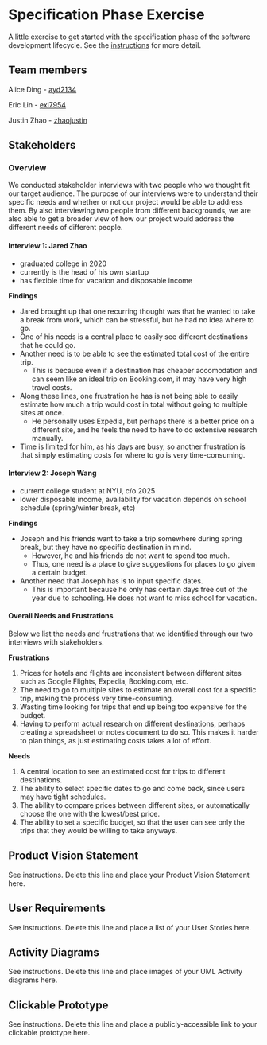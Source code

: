 # Specification Phase Exercise

A little exercise to get started with the specification phase of the software development lifecycle. See the [instructions](instructions.md) for more detail.

## Team members

Alice Ding - [ayd2134](https://github.com/ayd2134)

Eric Lin - [exl7954](https://github.com/exl7954)

Justin Zhao - [zhaojustin](https://github.com/zhaojustin)

## Stakeholders

### Overview

We conducted stakeholder interviews with two people who we thought fit our target audience. The purpose of our interviews were to understand their specific needs and whether or not our project would be able to address them. By also interviewing two people from different backgrounds, we are also able to get a broader view of how our project would address the different needs of different people.

#### Interview 1: Jared Zhao

- graduated college in 2020
- currently is the head of his own startup
- has flexible time for vacation and disposable income

**Findings**

- Jared brought up that one recurring thought was that he wanted to take a break from work, which can be stressful, but he had no idea where to go.
- One of his needs is a central place to easily see different destinations that he could go.
- Another need is to be able to see the estimated total cost of the entire trip.
  - This is because even if a destination has cheaper accomodation and can seem like an ideal trip on Booking.com, it may have very high travel costs.
- Along these lines, one frustration he has is not being able to easily estimate how much a trip would cost in total without going to multiple sites at once.
  - He personally uses Expedia, but perhaps there is a better price on a different site, and he feels the need to have to do extensive research manually.
- Time is limited for him, as his days are busy, so another frustration is that simply estimating costs for where to go is very time-consuming.

#### Interview 2: Joseph Wang

- current college student at NYU, c/o 2025
- lower disposable income, availability for vacation depends on school schedule (spring/winter break, etc)

**Findings**

- Joseph and his friends want to take a trip somewhere during spring break, but they have no specific destination in mind.
  - However, he and his friends do not want to spend too much.
  - Thus, one need is a place to give suggestions for places to go given a certain budget.
- Another need that Joseph has is to input specific dates.
  - This is important because he only has certain days free out of the year due to schooling. He does not want to miss school for vacation.

#### Overall Needs and Frustrations

Below we list the needs and frustrations that we identified through our two interviews with stakeholders.

**Frustrations**

1. Prices for hotels and flights are inconsistent between different sites such as Google Flights, Expedia, Booking.com, etc.
2. The need to go to multiple sites to estimate an overall cost for a specific trip, making the process very time-consuming.
3. Wasting time looking for trips that end up being too expensive for the budget.
4. Having to perform actual research on different destinations, perhaps creating a spreadsheet or notes document to do so. This makes it harder to plan things, as just estimating costs takes a lot of effort.

**Needs**

1. A central location to see an estimated cost for trips to different destinations.
2. The ability to select specific dates to go and come back, since users may have tight schedules.
3. The ability to compare prices between different sites, or automatically choose the one with the lowest/best price.
4. The ability to set a specific budget, so that the user can see only the trips that they would be willing to take anyways.

## Product Vision Statement

See instructions. Delete this line and place your Product Vision Statement here.

## User Requirements

See instructions. Delete this line and place a list of your User Stories here.

## Activity Diagrams

See instructions. Delete this line and place images of your UML Activity diagrams here.

## Clickable Prototype

See instructions. Delete this line and place a publicly-accessible link to your clickable prototype here.
